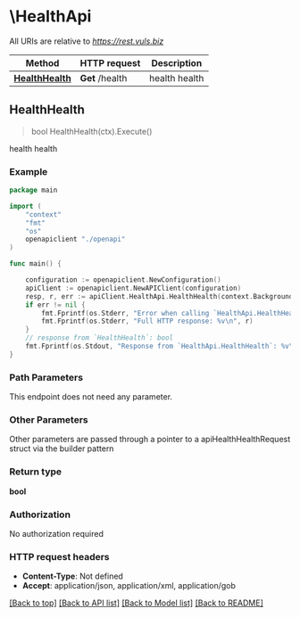 # \HealthApi

All URIs are relative to *https://rest.vuls.biz*

Method | HTTP request | Description
------------- | ------------- | -------------
[**HealthHealth**](HealthApi.md#HealthHealth) | **Get** /health | health health



## HealthHealth

> bool HealthHealth(ctx).Execute()

health health



### Example

```go
package main

import (
    "context"
    "fmt"
    "os"
    openapiclient "./openapi"
)

func main() {

    configuration := openapiclient.NewConfiguration()
    apiClient := openapiclient.NewAPIClient(configuration)
    resp, r, err := apiClient.HealthApi.HealthHealth(context.Background()).Execute()
    if err != nil {
        fmt.Fprintf(os.Stderr, "Error when calling `HealthApi.HealthHealth``: %v\n", err)
        fmt.Fprintf(os.Stderr, "Full HTTP response: %v\n", r)
    }
    // response from `HealthHealth`: bool
    fmt.Fprintf(os.Stdout, "Response from `HealthApi.HealthHealth`: %v\n", resp)
}
```

### Path Parameters

This endpoint does not need any parameter.

### Other Parameters

Other parameters are passed through a pointer to a apiHealthHealthRequest struct via the builder pattern


### Return type

**bool**

### Authorization

No authorization required

### HTTP request headers

- **Content-Type**: Not defined
- **Accept**: application/json, application/xml, application/gob

[[Back to top]](#) [[Back to API list]](../README.md#documentation-for-api-endpoints)
[[Back to Model list]](../README.md#documentation-for-models)
[[Back to README]](../README.md)

